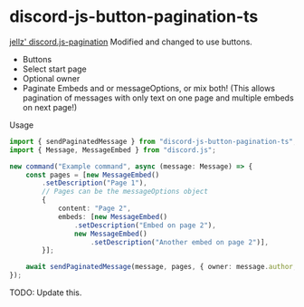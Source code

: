# discord-js-button-pagination-ts
[jellz' discord.js-pagination](https://github.com/jellz/discord.js-pagination/) Modified and changed to use buttons.
- Buttons
- Select start page
- Optional owner
- Paginate Embeds and or messageOptions, or mix both! (This allows pagination of messages with only text on one page and multiple embeds on next page!)

Usage
```ts
import { sendPaginatedMessage } from "discord-js-button-pagination-ts";
import { Message, MessageEmbed } from "discord.js";

new command("Example command", async (message: Message) => {
    const pages = [new MessageEmbed()
        .setDescription("Page 1"),
        // Pages can be the messageOptions object
        {
            content: "Page 2",
            embeds: [new MessageEmbed()
                .setDescription("Embed on page 2"),
                new MessageEmbed()
                    .setDescription("Another embed on page 2")],
        }];

    await sendPaginatedMessage(message, pages, { owner: message.author, timeout: 30000 });
});
```

TODO: Update this.
